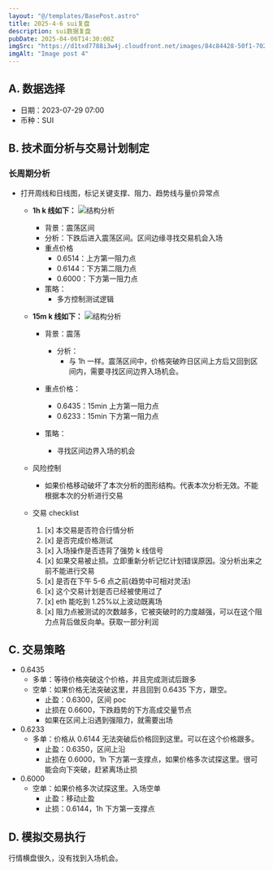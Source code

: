 ```yaml
---
layout: "@/templates/BasePost.astro"
title: 2025-4-6 sui复盘
description: sui数据复盘
pubDate: 2025-04-06T14:30:00Z
imgSrc: "https://d1txd7788i3w4j.cloudfront.net/images/84c84428-50f1-7025-b778-548a97e9da87/2025-04-06/1743943828283-sui-15m.jpg"
imgAlt: "Image post 4"
---
```


## A. 数据选择

- 日期：2023-07-29 07:00
- 币种：SUI

## B. 技术面分析与交易计划制定

### 长周期分析

- 打开周线和日线图，标记关键支撑、阻力、趋势线与量价异常点

  - **1h k 线如下：**
    ![结构分析](https://d1txd7788i3w4j.cloudfront.net/images/84c84428-50f1-7025-b778-548a97e9da87/2025-04-06/1743943827867-sui-1h.jpg)

    - 背景：震荡区间
    - 分析：下跌后进入震荡区间。区间边缘寻找交易机会入场
    - 重点价格
      - 0.6514：上方第一阻力点
      - 0.6144：下方第二阻力点
      - 0.6000：下方第一阻力点
    - 策略：
      - 多方控制测试逻辑

  - **15m k 线如下：**
    ![结构分析](https://d1txd7788i3w4j.cloudfront.net/images/84c84428-50f1-7025-b778-548a97e9da87/2025-04-06/1743943828283-sui-15m.jpg)

    - 背景：震荡
      - 分析：
        - 与 1h 一样。震荡区间中，价格突破昨日区间上方后又回到区间内，需要寻找区间边界入场机会。
    - 重点价格：

      - 0.6435：15min 上方第一阻力点
      - 0.6233：15min 下方第一阻力点

    - 策略：
      - 寻找区间边界入场的机会

  - 风险控制
    - 如果价格移动破坏了本次分析的图形结构。代表本次分析无效。不能根据本次的分析进行交易
  - 交易 checklist

    1. [x] 本交易是否符合行情分析
    2. [x] 是否完成价格测试
    3. [x] 入场操作是否违背了强势 k 线信号
    4. [x] 如果交易被止损。立即重新分析记忆计划错误原因。没分析出来之前不能进行交易
    5. [x] 是否在下午 5-6 点之前(趋势中可相对灵活)
    6. [x] 这个交易计划是否已经被使用过了
    7. [x] eth 能吃到 1.25%以上波动既离场
    8. [x] 阻力点被测试的次数越多，它被突破时的力度越强，可以在这个阻力点背后做反向单。获取一部分利润

## C. 交易策略

- 0.6435
  - 多单：等待价格突破这个价格，并且完成测试后跟多
  - 空单：如果价格无法突破这里，并且回到 0.6435 下方，跟空。
    - 止盈：0.6300，区间 poc
    - 止损在 0.6600，下跌趋势的下方高成交量节点
    - 如果在区间上沿遇到强阻力，就需要出场
- 0.6233
  - 多单：价格从 0.6144 无法突破后价格回到这里。可以在这个价格跟多。
    - 止盈：0.6350，区间上沿
    - 止损在 0.6000，1h 下方第一支撑点，如果价格多次试探这里。很可能会向下突破，赶紧离场止损
- 0.6000
  - 空单：如果价格多次试探这里。入场空单
    - 止盈：移动止盈
    - 止损：0.6144，1h 下方第一支撑点

## D. 模拟交易执行

行情横盘很久，没有找到入场机会。
